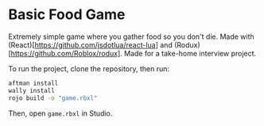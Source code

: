 # Basic Food Game

Extremely simple game where you gather food so you don't die. Made with (React)[https://github.com/jsdotlua/react-lua] and (Rodux)[https://github.com/Roblox/rodux]. Made for a take-home interview project.

To run the project, clone the repository, then run:

```bash
aftman install
wally install
rojo build -o "game.rbxl"
```

Then, open `game.rbxl` in Studio.
